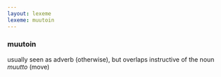 ```yaml
---
layout: lexeme
lexeme: muutoin
---
```


###  muutoin 
usually seen as adverb (otherwise), but overlaps instructive of the noun *muutto* (move)

